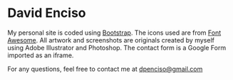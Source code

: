 # David Enciso

My personal site is coded using [Bootstrap](https://getbootstrap.com/). The icons used are from [Font Awesome](https://fontawesome.com/). All artwork and screenshots are originals created by myself using Adobe Illustrator and Photoshop. The contact form is a Google Form imported as an iframe.

For any questions, feel free to contact me at <dpenciso@gmail.com>
